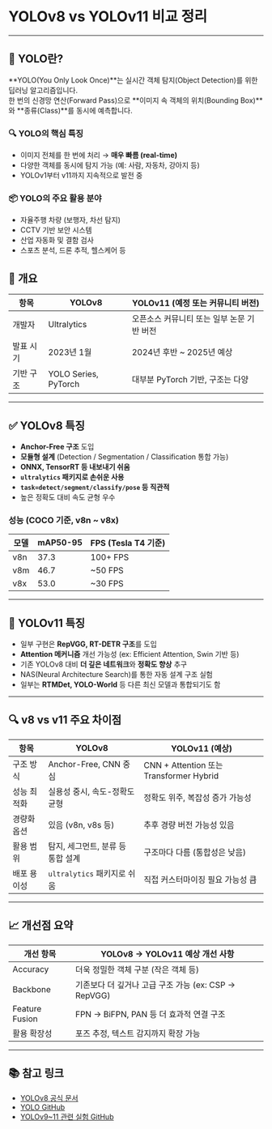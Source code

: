 # YOLOv8 vs YOLOv11 비교 정리
---

## 🧠 YOLO란?

**YOLO(You Only Look Once)**는 실시간 객체 탐지(Object Detection)를 위한 딥러닝 알고리즘입니다.  
한 번의 신경망 연산(Forward Pass)으로 **이미지 속 객체의 위치(Bounding Box)**와 **종류(Class)**를 동시에 예측합니다.

### 🔍 YOLO의 핵심 특징

- 이미지 전체를 한 번에 처리 → **매우 빠름 (real-time)**
- 다양한 객체를 동시에 탐지 가능 (예: 사람, 자동차, 강아지 등)
- YOLOv1부터 v11까지 지속적으로 발전 중

### 📦 YOLO의 주요 활용 분야

- 자율주행 차량 (보행자, 차선 탐지)
- CCTV 기반 보안 시스템
- 산업 자동화 및 결함 검사
- 스포츠 분석, 드론 추적, 헬스케어 등


## 📌 개요

| 항목       | YOLOv8                        | YOLOv11 (예정 또는 커뮤니티 버전)           |
|------------|-------------------------------|---------------------------------------------|
| 개발자     | Ultralytics                   | 오픈소스 커뮤니티 또는 일부 논문 기반 버전 |
| 발표 시기  | 2023년 1월                    | 2024년 후반 ~ 2025년 예상                   |
| 기반 구조  | YOLO Series, PyTorch          | 대부분 PyTorch 기반, 구조는 다양            |

---

## ✅ YOLOv8 특징

- **Anchor-Free 구조** 도입  
- **모듈형 설계** (Detection / Segmentation / Classification 통합 가능)  
- **ONNX, TensorRT 등 내보내기 쉬움**  
- **`ultralytics` 패키지로 손쉬운 사용**  
- **`task=detect/segment/classify/pose` 등 직관적**  
- 높은 정확도 대비 속도 균형 우수  

### 성능 (COCO 기준, v8n ~ v8x)

| 모델 | mAP50-95 | FPS (Tesla T4 기준) |
|------|----------|----------------------|
| v8n  | 37.3     | 100+ FPS             |
| v8m  | 46.7     | ~50 FPS              |
| v8x  | 53.0     | ~30 FPS              |

---

## 🚀 YOLOv11 특징 
- 일부 구현은 **RepVGG, RT-DETR 구조**를 도입
- **Attention 메커니즘** 개선 가능성 (ex: Efficient Attention, Swin 기반 등)
- 기존 YOLOv8 대비 **더 깊은 네트워크**와 **정확도 향상** 추구
- NAS(Neural Architecture Search)를 통한 자동 설계 구조 실험
- 일부는 **RTMDet, YOLO-World** 등 다른 최신 모델과 통합되기도 함

---

## 🔍 v8 vs v11 주요 차이점

| 항목           | YOLOv8                           | YOLOv11 (예상)                          |
|----------------|----------------------------------|------------------------------------------|
| 구조 방식       | Anchor-Free, CNN 중심            | CNN + Attention 또는 Transformer Hybrid |
| 성능 최적화     | 실용성 중시, 속도-정확도 균형    | 정확도 위주, 복잡성 증가 가능성         |
| 경량화 옵션     | 있음 (v8n, v8s 등)               | 추후 경량 버전 가능성 있음               |
| 활용 범위       | 탐지, 세그먼트, 분류 등 통합 설계 | 구조마다 다름 (통합성은 낮음)           |
| 배포 용이성     | `ultralytics` 패키지로 쉬움       | 직접 커스터마이징 필요 가능성 큼         |

---

## 📈 개선점 요약

| 개선 항목       | YOLOv8 → YOLOv11 예상 개선 사항      |
|----------------|----------------------------------------|
| Accuracy       | 더욱 정밀한 객체 구분 (작은 객체 등)    |
| Backbone       | 기존보다 더 깊거나 고급 구조 가능 (ex: CSP → RepVGG) |
| Feature Fusion | FPN → BiFPN, PAN 등 더 효과적 연결 구조 |
| 활용 확장성     | 포즈 추정, 텍스트 감지까지 확장 가능     |

---

## 📚 참고 링크

- [YOLOv8 공식 문서](https://docs.ultralytics.com/)
- [YOLO GitHub](https://github.com/ultralytics/ultralytics)
- [YOLOv9~11 관련 실험 GitHub](https://github.com/WongKinYiu)




